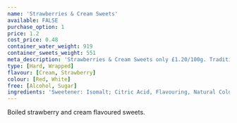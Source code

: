 ```yaml
---
name: 'Strawberries & Cream Sweets'
available: FALSE
purchase_option: 1
price: 1.2
cost_price: 0.48
container_water_weight: 919
container_sweets_weight: 551
meta_description: 'Strawberries & Cream Sweets only £1.20/100g. Traditional sweets and more at Humbugs Confectionery Store. Specialists in satisfying your sweet tooth!'
type: [Hard, Wrapped]
flavour: [Cream, Strawberry]
colour: [Red, White]
free: [Alcohol, Sugar]
ingredients: 'Sweetener: Isomalt; Citric Acid, Flavouring, Natural Colour: E162'
---
```

Boiled strawberry and cream flavoured sweets.